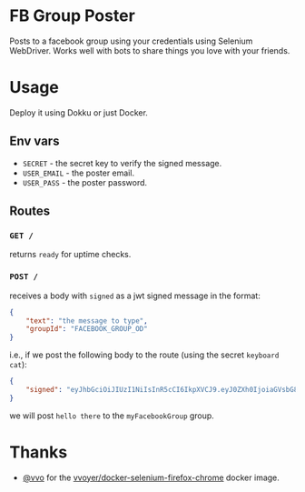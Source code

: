 # FB Group Poster

Posts to a facebook group using your credentials using Selenium WebDriver.
Works well with bots to share things you love with your friends.

# Usage

Deploy it using Dokku or just Docker.

## Env vars

- `SECRET` - the secret key to verify the signed message.
- `USER_EMAIL` - the poster email.
- `USER_PASS` - the poster password.

## Routes

### `GET /`

returns `ready` for uptime checks.

### `POST /`

receives a body with `signed` as a jwt signed message in the format:

```json
{
	"text": "the message to type",
	"groupId": "FACEBOOK_GROUP_OD"
}
```

i.e., if we post the following body to the route (using the secret `keyboard cat`):

```json
{
	"signed": "eyJhbGciOiJIUzI1NiIsInR5cCI6IkpXVCJ9.eyJ0ZXh0IjoiaGVsbG8gdGhlcmUiLCJncm91cElkIjoibXlGYWNlYm9va0dyb3VwIiwiaWF0IjoxNDY2MjQyNDExfQ.wqs0x6Z6Jnwa5MLa4mTLWvjxw6kGLiG7Yr1OLZF9jn4"
}
```

we will post `hello there` to the `myFacebookGroup` group.

# Thanks

- [@vvo](https://github.com/vvo) for the [vvoyer/docker-selenium-firefox-chrome](https://hub.docker.com/r/vvoyer/docker-selenium-firefox-chrome/) docker image.
